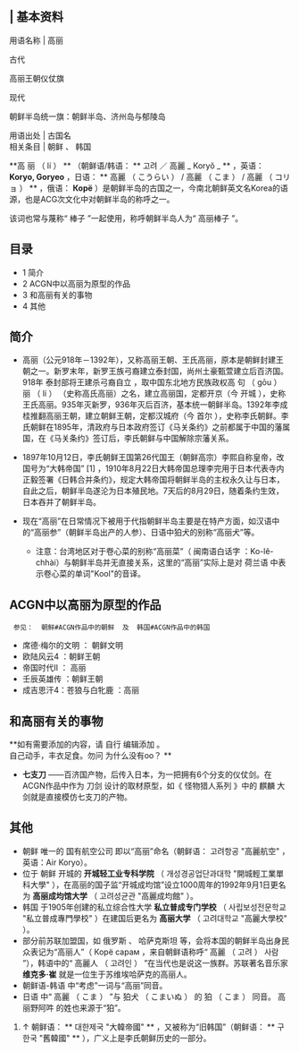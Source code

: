 |  **基本资料**  
---  
用语名称  |  高丽 

古代

高丽王朝仪仗旗

现代

朝鲜半岛统一旗：朝鲜半岛、济州岛与郁陵岛  
  
用语出处  |  古国名   
相关条目  |  朝鲜  、  韩国   
  
  
**高 丽  （  lí  ）  ** （朝鲜语/韩语： ** 고려  ／  高麗  _ Koryŏ  _ ** ，英语： **Koryo,
Goryeo** ，日语： ** 高麗  （  こうらい  ）  /  高麗  （  こま  ）  /  高麗  （  コリョ  ）  ** ，俄语：
**Корё** ）是朝鲜半岛的古国之一，今南北朝鲜英文名Korea的语源，也是ACG次文化中对朝鲜半岛的称呼之一。

该词也常与蔑称“  棒子  ”一起使用，称呼朝鲜半岛人为“  高丽棒子  ”。

##  目录

  * 1  简介 
  * 2  ACGN中以高丽为原型的作品 
  * 3  和高丽有关的事物 
  * 4  其他 

##  简介

  * 高丽（公元918年－1392年），又称高丽王朝、王氏高丽，原本是朝鲜封建王朝之一。新罗末年，新罗王族弓裔建立泰封国，尚州土豪甄萱建立后百济国。918年  泰封部将王建杀弓裔自立  ，取中国东北地方民族政权高  句  （  gōu  ）  丽  （  lí  ）  （史称高氏高丽）之名，建立高丽国，定都开京（今  开城  ），史称王氏高丽。935年灭新罗，936年灭后百济，基本统一朝鲜半岛。1392年李成桂推翻高丽王朝，建立朝鲜王朝，定都汉城府（今  首尔  ），史称李氏朝鲜。李氏朝鲜在1895年，清政府与日本政府签订《马关条约》之前都属于中国的藩属国，在《马关条约》签订后，李氏朝鲜与中国解除宗藩关系。 

  * 1897年10月12日，李氏朝鲜王国第26代国王（朝鲜高宗）李熙自称皇帝，改国号为“大韩帝国”  [1]  ，1910年8月22日大韩帝国总理李完用于日本代表寺内正毅签署《日韩合并条约》，规定大韩帝国将朝鲜半岛的主权永久让与日本，自此之后，朝鲜半岛遂沦为日本殖民地。7天后的8月29日，随着条约生效，日本吞并了朝鲜半岛。 

  * 现在“高丽”在日常情况下被用于代指朝鲜半岛主要是在特产方面，如汉语中的“高丽参”（朝鲜半岛出产的人参）、日语中狛犬的别称“高丽犬”等。 
    * 注意：台湾地区对于卷心菜的别称“高丽菜”（  闽南语白话字  ：Ko-lê-chhài）与朝鲜半岛并无直接关系，这里的“高丽”实际上是对  荷兰语  中表示卷心菜的单词"Kool"的音译。 

##  ACGN中以高丽为原型的作品

     参见：  朝鲜#ACGN作品中的朝鲜  及  韩国#ACGN作品中的韩国 

  * 席德·梅尔的文明  ：  朝鲜文明 
  * 欧陆风云4  ：朝鲜王朝 
  * 帝国时代II  ：  高丽 
  * 壬辰英雄传  ：朝鲜王朝 
  * 成吉思汗4：苍狼与白牝鹿  ：高丽 

##  和高丽有关的事物

**如有需要添加的内容，请 自行  编辑添加  。  
自己动手，丰衣足食。勿问  为什么没有oo？  **

  * **七支刀** ——百济国产物，后传入日本，为一把拥有6个分支的仪仗剑。在ACGN作品中作为  刀剑  设计的取材原型，如《  怪物猎人系列  》中的  麒麟  大剑就是直接模仿七支刀的产物。 

##  其他

  * 朝鲜  唯一的  国有航空公司  即以“高丽”命名（朝鲜语：  고려항공 "高麗航空"  ，英语：Air Koryo）。 
  * 位于  朝鲜  开城的 **开城轻工业专科学院** （  개성경공업단과대학 "開城輕工業單科大學"  ），在高丽的国子监“开城成均馆”设立1000周年的1992年9月1日更名为 **高丽成均馆大学** （  고려성균관 "高麗成均館"  ）。 
  * 韩国  于1905年创建的私立综合性大学 **私立普成专门学校** （  사립보성전문학교 "私立普成專門學校"  ）在建国后更名为 **高丽大学** （  고려대학교 "高麗大學校"  ）。 
  * 部分前苏联加盟国，如  俄罗斯  、  哈萨克斯坦  等，会将本国的朝鲜半岛出身民众表记为“高丽人”（  Корё сарам  ，来自朝鲜语称呼“  高麗  （  고려  ）  사람  ”），韩语中的“  高麗人  （  고려인  ）  ”在当代也是说这一族群。苏联著名音乐家 **维克多·崔** 就是一位生于苏维埃哈萨克的高丽人。 
  * 朝鲜语-韩语  中“考虑”一词与“高丽”同音。 
  * 日语  中“  高麗  （  こま  ）  ”与  狛犬  （  こまいぬ  ）  的  狛  （  こま  ）  同音。  高丽野阿吽  的姓也来源于“狛”。 

  1. ↑  朝鲜语： ** 대한제국 "大韓帝國"  ** ，又被称为“旧韩国”（朝鲜语： ** 구한국 "舊韓國"  ** ），广义上是李氏朝鲜历史的一部分。 

